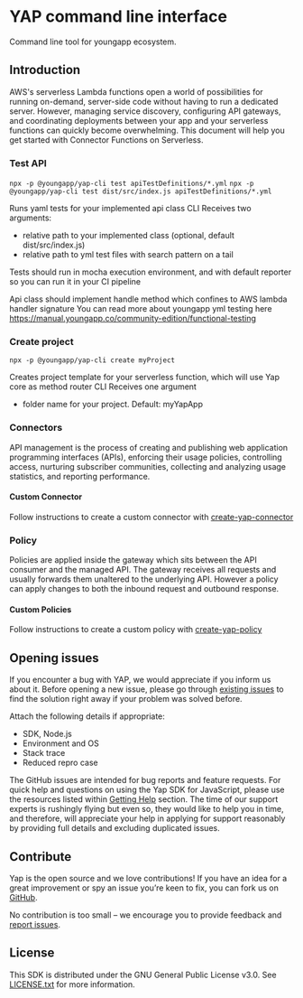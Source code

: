 # YAP command line interface
Command line tool for youngapp ecosystem.

## Introduction
AWS's serverless Lambda functions open a world of possibilities for running on-demand, server-side code without having to run a dedicated server. However, managing service discovery, configuring API gateways, and coordinating deployments between your app and your serverless functions can quickly become overwhelming. This document will help you get started with Connector Functions on Serverless.


### Test API

```npx -p @youngapp/yap-cli test apiTestDefinitions/*.yml```
```npx -p @youngapp/yap-cli test dist/src/index.js apiTestDefinitions/*.yml```

Runs yaml tests for your implemented api class
CLI Receives two arguments: 
* relative path to your implemented class (optional, default dist/src/index.js)
* relative path to yml test files with search pattern on a tail

Tests should run in mocha execution environment, and with default reporter so you can run it in your CI pipeline

Api class should implement handle method which confines to AWS lambda handler signature
You can read more about youngapp yml testing here https://manual.youngapp.co/community-edition/functional-testing

### Create project

```npx -p @youngapp/yap-cli create myProject```

Creates project template for your serverless function, which will use Yap core as method router
CLI Receives one argument
* folder name for your project. Default: myYapApp

### Connectors
API management is the process of creating and publishing web application programming interfaces (APIs), enforcing their usage policies, controlling access, nurturing subscriber communities, collecting and analyzing usage statistics, and reporting performance.

#### Custom Connector
Follow instructions to create a custom connector with [create-yap-connector](https://manual.youngapp.co/community-edition/custom/how-do-i-create-a-connector)

### Policy
Policies are applied inside the gateway which sits between the API consumer and the managed API. The gateway receives all requests and usually forwards them unaltered to the underlying API. However a policy can apply changes to both the inbound request and outbound response.

#### Custom Policies
Follow instructions to create a custom policy with [create-yap-policy](https://manual.youngapp.co/community-edition/custom/how-to-create-a-policy)


## Opening issues
If you encounter a bug with YAP, we would appreciate if you inform us about it. 
Before opening a new issue, please go through [existing issues](https://github.com/youngapp/yap-cli/issues)
to find the solution right away if your problem was solved before. 

Attach the following details if appropriate: 
- SDK, Node.js
- Environment and OS
- Stack trace
- Reduced repro case

The GitHub issues are intended for bug reports and feature requests. 
For quick help and questions on using the Yap SDK for JavaScript, please use the resources listed within [Getting Help](https://github.com/youngapp/yap-cli#getting-help) section. The time of our support experts is rushingly flying but even so, they would like to help you in time, and therefore, will appreciate your help in applying for support reasonably by providing full details and excluding duplicated issues.

## Contribute
Yap is the open source and we love contributions! If you have an idea for a great improvement or spy an issue you’re keen to fix, you can fork us on [GitHub](https://github.com/youngapp/create-yap).

No contribution is too small – we encourage you to provide feedback and [report issues](https://github.com/youngapp/yap-cli/issues).

## License
This SDK is distributed under the GNU General Public License v3.0. 
See [LICENSE.txt](LICENSE.txt) for more information.
